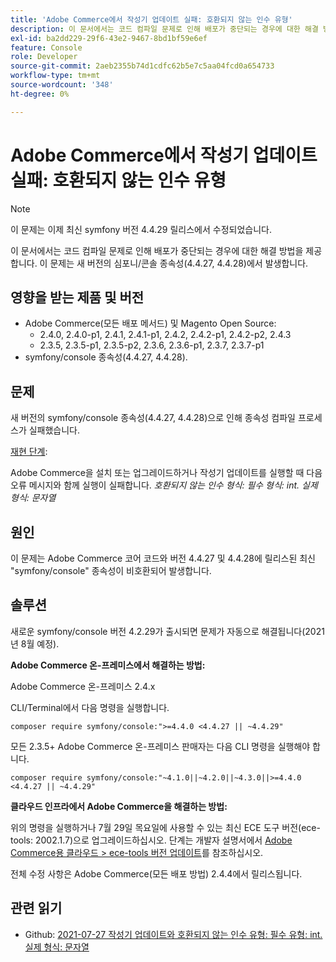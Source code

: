 ```yaml
---
title: 'Adobe Commerce에서 작성기 업데이트 실패: 호환되지 않는 인수 유형'
description: 이 문서에서는 코드 컴파일 문제로 인해 배포가 중단되는 경우에 대한 해결 방법을 제공합니다. 이 문제는 새 버전의 심포니/콘솔 종속성(4.4.27, 4.4.28)에서 발생합니다.
exl-id: ba2dd229-29f6-43e2-9467-8bd1bf59e6ef
feature: Console
role: Developer
source-git-commit: 2aeb2355b74d1cdfc62b5e7c5aa04fcd0a654733
workflow-type: tm+mt
source-wordcount: '348'
ht-degree: 0%

---
```


# Adobe Commerce에서 작성기 업데이트 실패: 호환되지 않는 인수 유형

>[!NOTE]
>
>이 문제는 이제 최신 symfony 버전 4.4.29 릴리스에서 수정되었습니다.

이 문서에서는 코드 컴파일 문제로 인해 배포가 중단되는 경우에 대한 해결 방법을 제공합니다. 이 문제는 새 버전의 심포니/콘솔 종속성(4.4.27, 4.4.28)에서 발생합니다.

## 영향을 받는 제품 및 버전

* Adobe Commerce(모든 배포 메서드) 및 Magento Open Source:
   * 2.4.0, 2.4.0-p1, 2.4.1, 2.4.1-p1, 2.4.2, 2.4.2-p1, 2.4.2-p2, 2.4.3
   * 2.3.5, 2.3.5-p1, 2.3.5-p2, 2.3.6, 2.3.6-p1, 2.3.7, 2.3.7-p1
* symfony/console 종속성(4.4.27, 4.4.28).

## 문제

새 버전의 symfony/console 종속성(4.4.27, 4.4.28)으로 인해 종속성 컴파일 프로세스가 실패했습니다.

<u>재현 단계</u>:

Adobe Commerce을 설치 또는 업그레이드하거나 작성기 업데이트를 실행할 때 다음 오류 메시지와 함께 실행이 실패합니다.
*호환되지 않는 인수 형식: 필수 형식: int. 실제 형식: 문자열*

## 원인

이 문제는 Adobe Commerce 코어 코드와 버전 4.4.27 및 4.4.28에 릴리스된 최신 &quot;symfony/console&quot; 종속성이 비호환되어 발생합니다.

## 솔루션

새로운 symfony/console 버전 4.2.29가 출시되면 문제가 자동으로 해결됩니다(2021년 8월 예정).

**Adobe Commerce 온-프레미스에서 해결하는 방법:**

Adobe Commerce 온-프레미스 2.4.x

CLI/Terminal에서 다음 명령을 실행합니다.

``composer require symfony/console:">=4.4.0 <4.4.27 || ~4.4.29"``

모든 2.3.5+ Adobe Commerce 온-프레미스 판매자는 다음 CLI 명령을 실행해야 합니다.

``composer require symfony/console:"~4.1.0||~4.2.0||~4.3.0||>=4.4.0 <4.4.27 || ~4.4.29"``

**클라우드 인프라에서 Adobe Commerce을 해결하는 방법:**

위의 명령을 실행하거나 7월 29일 목요일에 사용할 수 있는 최신 ECE 도구 버전(ece-tools: 2002.1.7)으로 업그레이드하십시오. 단계는 개발자 설명서에서 [Adobe Commerce용 클라우드 > ece-tools 버전 업데이트](https://experienceleague.adobe.com/en/docs/commerce-cloud-service/user-guide/dev-tools/ece-tools/update-package)를 참조하십시오.

전체 수정 사항은 Adobe Commerce(모든 배포 방법) 2.4.4에서 릴리스됩니다.

## 관련 읽기

* Github: [2021-07-27 작성기 업데이트와 호환되지 않는 인수 유형: 필수 유형: int. 실제 형식: 문자열](https://github.com/magento/magento2/issues/33595)
